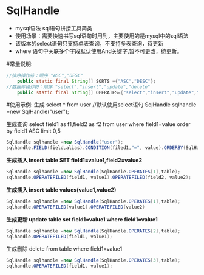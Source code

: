 # SqlHandle
* mysql语法 sql语句拼接工具简类
* 使用场景：需要快速书写sql语句时用到，主要使用的是mysql中的sql语法
* 该版本的select语句只支持单表查询，不支持多表查询，待更新
* where 语句中关联多个字段默认使用And关键字,暂不可更改，待更新。

#常量说明:
```java
//排序操作符：顺序 "ASC","DESC"
	public static final String[] SORTS ={"ASC","DESC"};
//数据库操作符：顺序 "select","insert","update","delete"
	public static final String[] OPERATES={"select","insert","update","delete"};
```

#使用示例:
生成 select * from user
//默认使用select语句
SqlHandle sqlhandle =new SqlHandle("user");

生成查询 select field1 as f1,field2 as f2 from user where field1=value order by field1 ASC limit 0,5
```java 
SqlHandle sqlhandle =new SqlHandle("user");
sqlhandle.FIELD(field,alias).CONDITION(filed1,"=", value).ORDERBY(SqlHandle.SORTS[0], field1).LIMIT(0,5);
```
**生成插入 insert table SET field1=value1,field2=value2**
```java
SqlHandle sqlhandle =new SqlHandle(SqlHandle.OPERATES[1],table);
sqlhandle.OPERATEFILED(field1, value1).OPERATEFILED(field2, value2);
```
**生成插入 insert table values(value1,value2)**
```java
SqlHandle sqlhandle =new SqlHandle(SqlHandle.OPERATES[1],table);
sqlhandle.OPERATEFILED(value1).OPERATEFILED(value2)
```

**生成更新 update table set field1=value1 where field1=value1**
```java
SqlHandle sqlhandle =new SqlHandle(SqlHandle.OPERATES[2],table);
sqlhandle.OPERATEFILED(field1, value1);
```

生成删除 delete from table where field1=value1
```java
SqlHandle sqlhandle =new SqlHandle(SqlHandle.OPERATES[3],table);
sqlhandle.OPERATEFILED(field1, value1);
```
